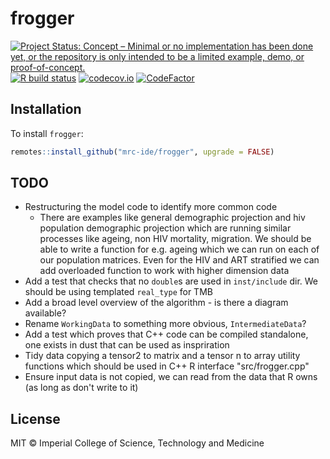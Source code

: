 # frogger

<!-- badges: start -->
[![Project Status: Concept – Minimal or no implementation has been done yet, or the repository is only intended to be a limited example, demo, or proof-of-concept.](https://www.repostatus.org/badges/latest/concept.svg)](https://www.repostatus.org/#concept)
[![R build status](https://github.com/mrc-ide/frogger/workflows/R-CMD-check/badge.svg)](https://github.com/mrc-ide/frogger/actions)
[![codecov.io](https://codecov.io/github/mrc-ide/frogger/coverage.svg?branch=main)](https://codecov.io/github/mrc-ide/frogger?branch=main)
[![CodeFactor](https://www.codefactor.io/repository/github/mrc-ide/frogger/badge)](https://www.codefactor.io/repository/github/mrc-ide/frogger)
<!-- badges: end -->

## Installation

To install `frogger`:

```r
remotes::install_github("mrc-ide/frogger", upgrade = FALSE)
```

## TODO
* Restructuring the model code to identify more common code
   * There are examples like general demographic projection and hiv population demographic projection which are running similar processes like ageing, non HIV mortality, migration. We should be able to write a function for e.g. ageing which we can run on each of our population matrices. Even for the HIV and ART stratified we can add overloaded function to work with higher dimension data
* Add a test that checks that no `double`s are used in `inst/include` dir. We should be using templated `real_type` for TMB
* Add a broad level overview of the algorithm - is there a diagram available?
* Rename `WorkingData` to something more obvious, `IntermediateData`?
* Add a test which proves that C++ code can be compiled standalone, one exists in dust that can be used as inspriration
* Tidy data copying a tensor2 to matrix and a tensor n to array utility functions which should be used in C++ R interface "src/frogger.cpp"
* Ensure input data is not copied, we can read from the data that R owns (as long as don't write to it)

## License

MIT © Imperial College of Science, Technology and Medicine
